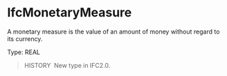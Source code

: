 IfcMonetaryMeasure
==================

A monetary measure is the value of an amount of money without regard to its currency.

Type: REAL

> HISTORY&nbsp; New type in IFC2.0.
